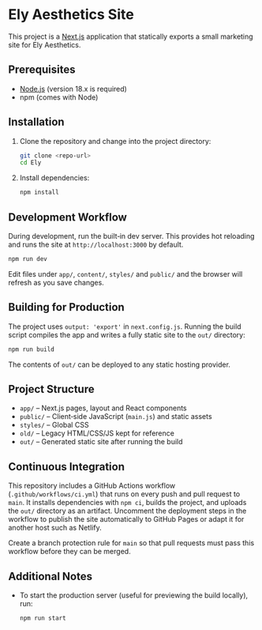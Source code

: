 # Ely Aesthetics Site

This project is a [Next.js](https://nextjs.org/) application that statically exports a small marketing site for Ely Aesthetics.

## Prerequisites

- [Node.js](https://nodejs.org/) (version 18.x is required)
- npm (comes with Node)

## Installation

1. Clone the repository and change into the project directory:

   ```bash
   git clone <repo-url>
   cd Ely
   ```

2. Install dependencies:

   ```bash
   npm install
   ```

## Development Workflow

During development, run the built‑in dev server. This provides hot reloading and runs the site at `http://localhost:3000` by default.

```bash
npm run dev
```

Edit files under `app/`, `content/`, `styles/` and `public/` and the browser will refresh as you save changes.

## Building for Production

The project uses `output: 'export'` in `next.config.js`. Running the build script compiles the app and writes a fully static site to the `out/` directory:

```bash
npm run build
```

The contents of `out/` can be deployed to any static hosting provider.

## Project Structure

- `app/` – Next.js pages, layout and React components
- `public/` – Client‑side JavaScript (`main.js`) and static assets
- `styles/` – Global CSS
- `old/` – Legacy HTML/CSS/JS kept for reference
- `out/` – Generated static site after running the build

## Continuous Integration

This repository includes a GitHub Actions workflow (`.github/workflows/ci.yml`) that runs on every push and pull request to `main`. It installs dependencies with `npm ci`, builds the project, and uploads the `out/` directory as an artifact. Uncomment the deployment steps in the workflow to publish the site automatically to GitHub Pages or adapt it for another host such as Netlify.

Create a branch protection rule for `main` so that pull requests must pass this workflow before they can be merged.

## Additional Notes

- To start the production server (useful for previewing the build locally), run:

  ```bash
  npm run start
  ```

